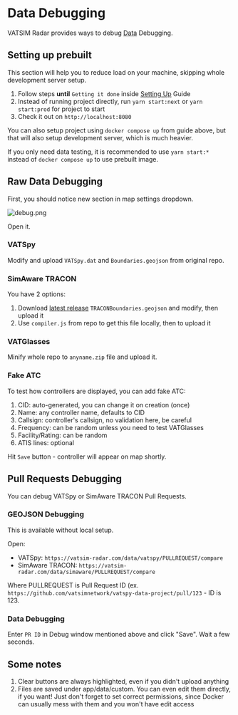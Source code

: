 # Data Debugging

VATSIM Radar provides ways to debug [Data](./data) Debugging.

## Setting up prebuilt

This section will help you to reduce load on your machine, skipping whole development server setup. 

1. Follow steps **until** `Getting it done` inside [Setting Up](./setting-up.md) Guide
2. Instead of running project directly, run `yarn start:next` or `yarn start:prod` for project to start
3. Check it out on `http://localhost:8080`

You can also setup project using `docker compose up` from guide above, but that will also setup development server, which is much heavier.

If you only need data testing, it is recommended to use `yarn start:*` instead of `docker compose up` to use prebuilt image.

## Raw Data Debugging

First, you should notice new section in map settings dropdown.

![debug.png](/debug.png)

Open it.

### VATSpy

Modify and upload `VATSpy.dat` and `Boundaries.geojson` from original repo.

### SimAware TRACON

You have 2 options:

1. Download [latest release](https://github.com/vatsimnetwork/simaware-tracon-project/releases/latest) `TRACONBoundaries.geojson` and modify, then upload it
2. Use `compiler.js` from repo to get this file locally, then to upload it

### VATGlasses

Minify whole repo to `anyname.zip` file and upload it.

### Fake ATC

To test how controllers are displayed, you can add fake ATC:

1. CID: auto-generated, you can change it on creation (once)
2. Name: any controller name, defaults to CID
3. Callsign: controller's callsign, no validation here, be careful
4. Frequency: can be random unless you need to test VATGlasses
5. Facility/Rating: can be random
6. ATIS lines: optional

Hit `Save` button - controller will appear on map shortly.

## Pull Requests Debugging

You can debug VATSpy or SimAware TRACON Pull Requests. 

### GEOJSON Debugging

This is available without local setup.

Open:

- VATSpy: `https://vatsim-radar.com/data/vatspy/PULLREQUEST/compare`
- SimAware TRACON: `https://vatsim-radar.com/data/simaware/PULLREQUEST/compare`

Where PULLREQUEST is Pull Request ID (ex. `https://github.com/vatsimnetwork/vatspy-data-project/pull/123` - ID is 123. 

### Data Debugging

Enter `PR ID` in Debug window mentioned above and click "Save". Wait a few seconds.

## Some notes

1. Clear buttons are always highlighted, even if you didn't upload anything
2. Files are saved under app/data/custom. You can even edit them directly, if you want! Just don't forget to set correct permissions, since Docker can usually mess with them and you won't have edit access
